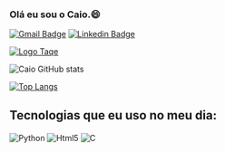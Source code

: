 ### Olá eu sou o Caio.😄
[![Gmail Badge](https://img.shields.io/badge/-Gmail-red?style=flat&logo=Gmail&logoColor=white)](mailto:caio.dib@aluno.ifsp.edu.br)
[![Linkedin Badge](https://img.shields.io/badge/LinkedIn-0077B5?style=for-the-badge&logo=linkedin&logoColor=white
)](https://www.linkedin.com/in/caio-dib-673482264/)




[![Logo Taqe](https://imgur.com/a/WJ6ac4V.png)](https://www.taqe.com.br/)



![Caio GitHub stats](https://github-readme-stats.vercel.app/api?username=dib10&show_icons=true&theme=dracula)

[![Top Langs](https://github-readme-stats.vercel.app/api/top-langs/?username=dib10)](https://github.com/anuraghazra/github-readme-stats)

## Tecnologias que eu uso no meu dia:

<div style="display: inline_block"> 
  <img align="center" alt="Python" src="https://img.shields.io/badge/Python-3776AB?style=for-the-badge&logo=python&logoColor=white">
  <img align="center" alt="Html5" src="https://img.shields.io/badge/HTML5-E34F26?style=for-the-badge&logo=html5&logoColor=white">
  <img align="center" alt="C" src="https://img.shields.io/badge/C-00599C?style=for-the-badge&logo=c&logoColor=white">
</div>


